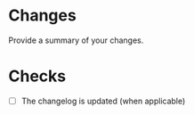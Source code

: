 # Changes

Provide a summary of your changes.

# Checks

- [ ] The changelog is updated (when applicable)
